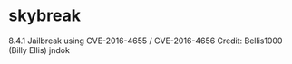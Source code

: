 # skybreak
8.4.1 Jailbreak using CVE-2016-4655 / CVE-2016-4656
Credit:
Bellis1000 (Billy Ellis)
jndok
